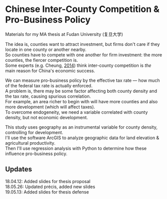 # Chinese Inter-County Competition & Pro-Business Policy

Materials for my MA thesis at Fudan University (复旦大学)

The idea is, counties want to attract investment, but firms don't care if they locate in one county or another nearby.
<br>So counties have to compete with one another for firm investment: the more counties, the fiercer competition is.
<br>Some experts (e.g. Cheung, <a href="https://www.degruyter.com/view/j/me.2014.1.issue-1/me-2014-0008/me-2014-0008.xml?format=INT">2014</a>) think inter-county competition is <i>the</i> main reason for China's economic success.

We can measure pro-business policy by the effective tax rate — how much of the federal tax rate is actually enforced.
<br>A problem is, there may be some factor affecting both county density and the tax rate, causing spurious correlation.
<br>For example, an area richer to begin with will have more counties and also more development (which will affect taxes).
<br>To overcome endogeneity, we need a variable correlated with county density, but not economic development.

This study uses geography as an instrumental variable for county density, controlling for development.
<br>I'll use the software ArcGIS to analyze geographic data for land elevation & agricultural productivity.
<br>Then I'll use regression analysis with Python to determine how these influence pro-business policy.


## Updates
18.04.12: Added slides for thesis proposal
<br>18.05.26: Updated précis, added new slides
<br>19.05.13: Added slides for thesis defense
